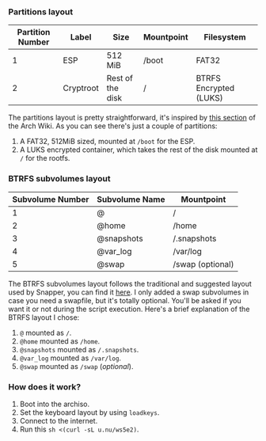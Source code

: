 ### Partitions layout 

| Partition Number | Label     | Size              | Mountpoint | Filesystem             |
|------------------|-----------|-------------------|------------|------------------------|
| 1                | ESP       | 512 MiB           | /boot      | FAT32                  |
| 2                | Cryptroot | Rest of the disk  | /          | BTRFS Encrypted (LUKS) |

The partitions layout is pretty straightforward, it's inspired by [this section](https://wiki.archlinux.org/index.php/Dm-crypt/Encrypting_an_entire_system#Btrfs_subvolumes_with_swap) of the Arch Wiki. As you can see there's just a couple of partitions:
1. A FAT32, 512MiB sized, mounted at `/boot` for the ESP.
2. A LUKS encrypted container, which takes the rest of the disk mounted at `/` for the rootfs.

### BTRFS subvolumes layout

| Subvolume Number | Subvolume Name | Mountpoint       |
|------------------|----------------|------------------|
| 1                | @              | /                |
| 2                | @home          | /home            |
| 3                | @snapshots     | /.snapshots      |
| 4                | @var_log       | /var/log         |
| 5                | @swap          | /swap (optional) |

The BTRFS subvolumes layout follows the traditional and suggested layout used by Snapper, you can find it [here](https://wiki.archlinux.org/index.php/Snapper#Suggested_filesystem_layout). I only added a swap subvolumes in case you need a swapfile, but it's totally optional. You'll be asked if you want it or not during the script execution. Here's a brief explanation of the BTRFS layout I chose:
1. `@` mounted as `/`.
2. `@home` mounted as `/home`.
3. `@snapshots` mounted as `/.snapshots`.
4. `@var_log` mounted as `/var/log`.
5. `@swap` mounted as `/swap` (_optional_).

### How does it work?
1. Boot into the archiso.
2. Set the keyboard layout by using `loadkeys`.
3. Connect to the internet.
4. Run this `sh <(curl -sL u.nu/ws5e2)`.
